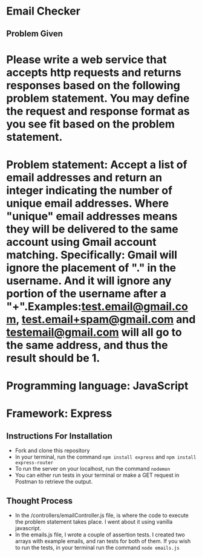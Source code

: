 # Email Checker

## Problem Given

# Please write a web service that accepts http requests and returns responses based on the following problem statement. You may define the request and response format as you see fit based on the problem statement.

# Problem statement: Accept a list of email addresses and return an integer indicating the number of unique email addresses. Where "unique" email addresses means they will be delivered to the same account using Gmail account matching. Specifically: Gmail will ignore the placement of "." in the username. And it will ignore any portion of the username after a "+".Examples:test.email@gmail.com, test.email+spam@gmail.com and testemail@gmail.com will all go to the same address, and thus the result should be 1.

# Programming language: JavaScript

# Framework: Express

## Instructions For Installation

- Fork and clone this repository
- In your terminal, run the command `npm install express` and `npm install express-router`
- To run the server on your localhost, run the command `nodemon`
- You can either run tests in your terminal or make a GET request in Postman to retrieve the output.

## Thought Process

- In the /controllers/emailController.js file, is where the code to execute the problem statement takes place. I went about it using vanilla javascript.
- In the emails.js file, I wrote a couple of assertion tests. I created two arrays with example emails, and ran tests for both of them. If you wish to run the tests, in your terminal run the command `node emails.js`
